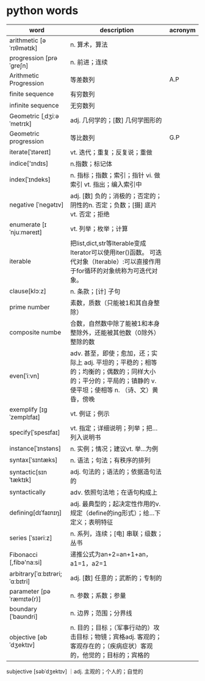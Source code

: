 # python words   
 word | description | acronym
 ---------|-----------|-----------
arithmetic [əˈrɪθmətɪk] | n. 算术，算法  
progression [prəˈɡreʃn] | n. 前进；连续
Arithmetic Progression  | 等差数列 | A.P
finite sequence | 有穷数列
infinite sequence | 无穷数列
Geometric [ˌdʒiːəˈmetrɪk] | adj. 几何学的；[数] 几何学图形的
Geometric progression | 等比数列 | G.P
iterate[ˈɪtəreɪt] | vt. 迭代；重复；反复说；重做
indice['ɪndɪs] | n.指数；标记体
index[ˈɪndeks] | n. 指标；指数；索引；指针 vi. 做索引 vt. 指出；编入索引中
negative [ˈneɡətɪv] | adj. [数] 负的；消极的；否定的；阴性的n. 否定；负数；[摄] 底片vt. 否定；拒绝
enumerate [ɪˈnjuːməreɪt] | vt. 列举；枚举；计算
iterable | 把list,dict,str等Iterable变成Iterator可以使用iter()函数。 可迭代对象（Iterable）:可以直接作用于for循环的对象统称为可迭代对象。
clause[klɔːz] |n. 条款；[计] 子句
prime number | 素数，质数（只能被1和其自身整除）
composite numbe | 合数，自然数中除了能被1和本身整除外，还能被其他数（0除外）整除的数
even[ˈiːvn] | adv. 甚至，即使；愈加，还；实际上 adj. 平坦的；平稳的；相等的；均衡的；偶数的；同样大小的；平分的；平局的；镇静的 v. 使平坦；使相等 n. （诗、文）黄昏，傍晚
exemplify [ɪɡˈzemplɪfaɪ] | vt. 例证；例示
specify[ˈspesɪfaɪ] | vt. 指定；详细说明；列举；把…列入说明书
instance[ˈɪnstəns] | n. 实例；情况；建议vt. 举...为例
syntax[ˈsɪntæks] | n. 语法；句法；有秩序的排列
syntactic[sɪnˈtæktɪk] | adj. 句法的；语法的；依据造句法的
syntactically | adv. 依照句法地；在语句构成上
defining[dɪˈfaɪnɪŋ] | adj. 最典型的；起决定性作用的v. 规定（define的ing形式）；给…下定义；表明特征
series [ˈsɪəriːz] | n. 系列，连续；[电] 串联；级数；丛书
Fibonacci [,fibə'na:si] | 递推公式为an+2=an+1+an，a1=1，a2=1
arbitrary[ˈɑːbɪtrəri; ˈɑːbɪtri] | adj. [数] 任意的；武断的；专制的
parameter [pəˈræmɪtə(r)] | n. 参数；系数；参量
boundary [ˈbaʊndri] | n. 边界；范围；分界线
objective [əbˈdʒektɪv] | n. 目的；目标；（军事行动的）攻击目标；物镜；宾格adj. 客观的；客观存在的；（疾病症状）客观的，他觉的；目标的；宾格的
subjective [səbˈdʒektɪv] ｜adj. 主观的；个人的；自觉的